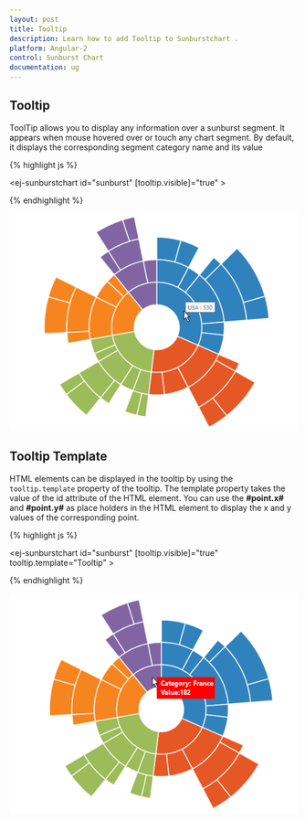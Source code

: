 ```yaml
---
layout: post
title: Tooltip
description: Learn how to add Tooltip to Sunburstchart .
platform: Angular-2
control: Sunburst Chart
documentation: ug
---
```


## Tooltip  

ToolTip allows you to display any information over a sunburst segment. It appears when mouse hovered over or touch any chart segment. By default, it displays the corresponding segment category name and its value

{% highlight js %}

<ej-sunburstchart  id="sunburst"   [tooltip.visible]="true" >
</ej-sunburstchart>

{% endhighlight %}

![](Tooltip_images/Tooltip_img1.png)

## Tooltip Template   

HTML elements can be displayed in the tooltip by using the `tooltip.template` property of the tooltip. The template property takes the value of the id attribute of the HTML element. You can use the **#point.x#** and **#point.y#** as place holders in the HTML element to display the x and y values of the corresponding point.

{% highlight js %}
<body>
<div id="Tooltip" style="display: none;">
        <div id="value" style="background-color:red;padding-top:3px;padding-right:3px">
            <div>
                <label id="efpercentage" style="color:white">
                    &nbsp;&nbsp;Category:&nbsp;#point.x#
                   <br />&nbsp;&nbsp;Value:#point.y#
                </label>
            </div>
        </div>
    </div>


<ej-sunburstchart  id="sunburst"   [tooltip.visible]="true" tooltip.template="Tooltip" >
</ej-sunburstchart>

</body>

{% endhighlight %}

![](Tooltip_images/Tooltip_img2.png)
